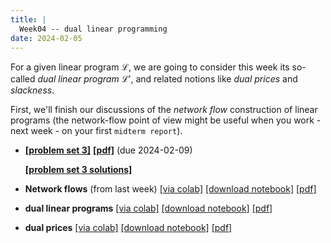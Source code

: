 ```yaml
---
title: |
  Week04 -- dual linear programming
date: 2024-02-05
---
```


For a given linear program $\mathcal{L}$, we are going to consider this week its so-called
*dual linear program* $\mathcal{L}'$, and related notions like *dual prices* and *slackness*.

First, we'll finish our discussions of the *network flow* construction
of linear programs (the network-flow point of view might be useful
when you work - next week - on your first `midterm report`).

- [**[problem set 3]**](/course-assignments/PS03--2024-02-09.html) 
  [**[pdf]**](/course-assignments/PS03--2024-02-09.pdf) (due 2024-02-09)  

  [**[problem set 3 solutions]**](/course-assignments/PS03--2024-02-09--solutions.html) 


- **Network flows** (from last week)
  [[via colab]](https://colab.research.google.com/github/gmcninch-tufts/2024-Sp-Math087/blob/main/course-content/week03-02--network-flows.ipynb)
  [[download notebook]](/course-content/week03-02--network-flows.ipynb) 
  [[pdf]](/course-content/week03-02--network-flows.pdf)   

- **dual linear programs** 
  [[via colab]](https://colab.research.google.com/github/gmcninch-tufts/2024-Sp-Math087/blob/main/course-content/week04-01--duality.ipynb) 
   [[download notebook]](/course-content/week04-01--duality.ipynb) 
   [[pdf]](/course-content/week04-01--duality.pdf)    

- **dual prices** 
  [[via colab]](https://colab.research.google.com/github/gmcninch-tufts/2024-Sp-Math087/blob/main/course-content/week04-02--dual-prices.ipynb) 
   [[download notebook]](/course-content/week04-02--dual-prices.ipynb) 
   [[pdf]](/course-content/week04-02--dual-prices.pdf)    


